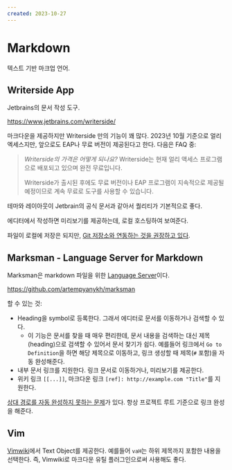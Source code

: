 ```yaml
---
created: 2023-10-27
---
```

# Markdown

텍스트 기반 마크업 언어.

## Writerside App

Jetbrains의 문서 작성 도구.

https://www.jetbrains.com/writerside/

마크다운을 제공하지만 Writerside 만의 기능이 꽤 많다.
2023년 10월 기준으로 얼리 엑세스지만, 앞으로도 EAP나 무료 버전이 제공된다고 한다.
다음은 FAQ 중:

> *Writerside의 가격은 어떻게 되나요?*
> Writerside는 현재 얼리 액세스 프로그램으로 배포되고 있으며 완전 무료입니다.
>
> Writerside가 출시된 후에도 무료 버전이나 EAP 프로그램이 지속적으로 제공될 예정이므로 계속 무료로 도구를 사용할 수 있습니다.

테마와 레이아웃이 Jetbrain의 공식 문서과 같아서 퀄리티가 기본적으로 좋다.

에디터에서 작성하면 미리보기를 제공하는데, 로컬 호스팅하여 보여준다.

파일이 로컬에 저장은 되지만, [Git 저장소와 연동하는 것을 권장하고 있다](https://www.jetbrains.com/idea/guide/tutorials/creating-a-project-from-github/the-git-tool-window/).

## Marksman - Language Server for Markdown

Marksman은 markdown 파일을 위한 [Language Server](./language-server-protocol.md)이다.

https://github.com/artempyanykh/marksman

할 수 있는 것:

- Heading을 symbol로 등록한다. 그래서 에디터로 문서를 이동하거나 검색할 수 있다.
    - 이 기능은 문서를 찾을 때 매우 편리한데, 문서 내용을 검색하는 대신 제목(heading)으로 검색할 수 있어서 문서 찾기가 쉽다.
    예를들어 링크에서 `Go to Definition`을 하면 해당 제목으로 이동하고, 링크 생성할 때 제목(`#` 포함)을 자동 완성해준다.
- 내부 문서 링크를 지원한다. 링크 문서로 이동하거나, 미리보기를 제공한다.
- 위키 링크 `[[...]]`, 마크다운 링크 `[ref]: http://example.com "Title"`를 지원한다.

[상대 경로를 자동 완성하지 못하는 문제](https://github.com/artempyanykh/marksman/issues/182)가 있다.
항상 프로젝트 루트 기준으로 링크 완성을 해준다.

## Vim

[Vimwiki](/docs/wiki/vimwiki.md)에서 Text Object를 제공한다.
예를들어 `vaH`는 하위 제목까지 포함한 내용을 선택한다.
즉, Vimwiki로 마크다운 유틸 플러그인으로써 사용해도 좋다.
